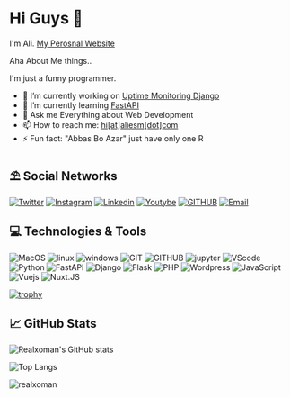 # Hi Guys 👋
I'm Ali. [My Perosnal Website](https://aliesm.com)

Aha About Me things..

I'm just a funny programmer.


- 🔭 I’m currently working on [Uptime Monitoring Django]([https://github.com/realxoman/Programming-Idea-tasks](https://github.com/realxoman/Uptime_Monitoring))
- 🌱 I’m currently learning [FastAPI](https://fastapi.tiangolo.com/)
- 💬 Ask me Everything about Web Development
- 📫 How to reach me: [hi[at]aliesm[dot]com](mailto:hi@aliesm.com)
- ⚡ Fun fact: "Abbas Bo Azar" just have only one R


## ⛱ Social Networks
[![Twitter](https://img.shields.io/badge/Twitter-%231DA1F2.svg?style=for-the-badge&logo=Twitter&logoColor=white)](https://twitter.com/realxoman)
[![Instagram](https://img.shields.io/badge/Instagram-%23E4405F.svg?style=for-the-badge&logo=Instagram&logoColor=white)](https://instagram.com/aliesm_com)
[![Linkedin](https://img.shields.io/badge/Linkedin-2CA5E0?style=for-the-badge&logo=linkedin&logoColor=white)](https://linkedin.com/in/realxoman/)
[![Youtybe](https://img.shields.io/badge/Youtube-%23FF0000.svg?style=for-the-badge&logo=YouTube&logoColor=white)](https://youtube.com/@realxoman)
[![GITHUB](https://img.shields.io/badge/github-%23121011.svg?style=for-the-badge&logo=github&logoColor=black&color=white)](https://github.com/realxoman)
[![Email](https://img.shields.io/badge/-Email-c14438?style=for-the-badge&logo=Gmail&logoColor=white)](mailto:hi@aliesm.com)

## 💻 Technologies & Tools
![MacOS](https://img.shields.io/badge/MacOS--9cf?style=for-the-badge&logo=Apple&logoColor=white)
![linux](https://img.shields.io/badge/Linux--9cf?style=for-the-badge&logo=linux&logoColor=white)
![windows](https://img.shields.io/badge/Windows--9cf?style=for-the-badge&logo=windows&logoColor=white)
![GIT](https://img.shields.io/badge/Git--9cf?style=for-the-badge&logo=git&logoColor=white)
![GITHUB](https://img.shields.io/badge/Github--9cf?style=for-the-badge&logo=github&logoColor=white)
![jupyter](https://img.shields.io/badge/Jupyter--9cf?style=for-the-badge&logo=Jupyter&logoColor=white)
![VScode](https://img.shields.io/badge/VisualStudioCode--9cf?style=for-the-badge&logo=visual-studio-code&logoColor=white)
![Python](https://shields.io/badge/Python--9cf?logo=python&style=for-the-badge&logoColor=white)
![FastAPI](https://shields.io/badge/FastAPI--9cf?logo=fastapi&style=for-the-badge&logoColor=white)
![Django](https://img.shields.io/badge/Django--9cf?style=for-the-badge&logo=django&logoColor=white)
![Flask](https://shields.io/badge/Flask--9cf?logo=flask&style=for-the-badge&logoColor=white)
![PHP](https://img.shields.io/badge/PHP--9cf?style=for-the-badge&logo=PHP&logoColor=white)
![Wordpress](https://img.shields.io/badge/Wordpress--9cf?style=for-the-badge&logo=Wordpress&logoColor=white)
![JavaScript](https://img.shields.io/badge/javascript--9cf?style=for-the-badge&logo=javascript&logoColor=white)
![Vuejs](https://img.shields.io/badge/Vue.JS--9cf?style=for-the-badge&logo=vuedotjs&&logoColor=white)
![Nuxt.JS](https://img.shields.io/badge/Nuxt.JS--9cf?style=for-the-badge&logo=nuxtdotjs&logoColor=white)


[![trophy](https://github-profile-trophy.vercel.app/?username=realxoman&count_private=true)](https://github.com/ryo-ma/github-profile-trophy)

##  &#x1f4c8; GitHub Stats
![Realxoman's GitHub stats](https://github-readme-stats.vercel.app/api?username=realxoman&&rank_icon=percentile&show_icons=true&show=reviews,prs_merged,prs_merged_percentage)

![Top Langs](https://github-readme-stats.vercel.app/api/top-langs/?username=realxoman&layout=compact&show_icons=true&theme=tokyonight)

<!-- [![realxoman's wakatime stats](https://github-readme-stats.vercel.app/api/wakatime?username=realxoman)](https://github.com/anuraghazra/github-readme-stats) -->

<img src="https://komarev.com/ghpvc/?username=realxoman&label=Profile%20views&color=0e75b6&style=flat" alt="realxoman" />


<!--
**realxoman/RealXoMan** is a ✨ _special_ ✨ repository because its `README.md` (this file) appears on your GitHub profile.

Here are some ideas to get you started:

- 🔭 I’m currently working on ...
- 🌱 I’m currently learning ...
- 👯 I’m looking to collaborate on ...
- 🤔 I’m looking for help with ...
- 💬 Ask me about ...
- 📫 How to reach me: ...
- 😄 Pronouns: ...
- ⚡ Fun fact: ...
-->
